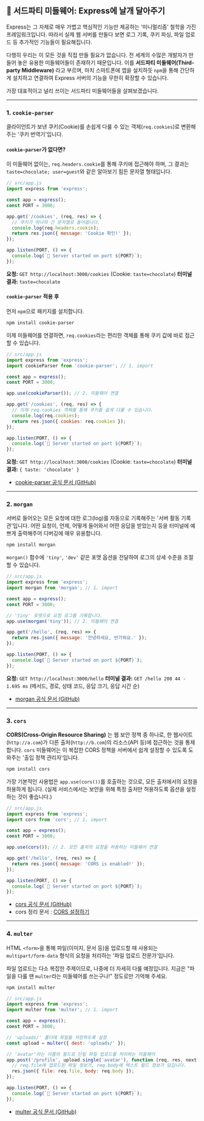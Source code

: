 ## 🧩 서드파티 미들웨어: Express에 날개 달아주기

Express는 그 자체로 매우 가볍고 핵심적인 기능만 제공하는 '미니멀리즘' 철학을 가진 프레임워크입니다. 따라서 실제 웹 서버를 만들다 보면 로그 기록, 쿠키 파싱, 파일 업로드 등 추가적인 기능들이 필요해집니다.

다행히 우리는 이 모든 것을 직접 만들 필요가 없습니다. 전 세계의 수많은 개발자가 만들어 놓은 유용한 미들웨어들이 존재하기 때문입니다. 이를 **서드파티 미들웨어(Third-party Middleware)** 라고 부르며, 마치 스마트폰에 앱을 설치하듯 `npm`을 통해 간단하게 설치하고 연결하여 Express 서버의 기능을 무한히 확장할 수 있습니다.

가장 대표적이고 널리 쓰이는 서드파티 미들웨어들을 살펴보겠습니다.

---

### 1. `cookie-parser`

클라이언트가 보낸 쿠키(Cookie)를 손쉽게 다룰 수 있는 객체(`req.cookies`)로 변환해주는 '쿠키 번역기'입니다.

#### `cookie-parser`가 없다면?

이 미들웨어 없이는, `req.headers.cookie`를 통해 쿠키에 접근해야 하며, 그 결과는 `taste=chocolate; user=guest`와 같은 알아보기 힘든 문자열 형태입니다.

```javascript
// src/app.js
import express from 'express';

const app = express();
const PORT = 3000;

app.get('/cookies', (req, res) => {
  // 쿠키가 하나의 긴 문자열로 들어옵니다.
  console.log(req.headers.cookie);
  return res.json({ message: 'Cookie 확인!' });
});

app.listen(PORT, () => {
  console.log(`🚀 Server started on port ${PORT}`);
});
```

**요청:** `GET http://localhost:3000/cookies` (Cookie: `taste=chocolate`)
**터미널 결과:** `taste=chocolate`

#### `cookie-parser` 적용 후

먼저 `npm`으로 패키지를 설치합니다.

```bash
npm install cookie-parser
```

이제 미들웨어를 연결하면, `req.cookies`라는 편리한 객체를 통해 쿠키 값에 바로 접근할 수 있습니다.

```javascript
// src/app.js
import express from 'express';
import cookieParser from 'cookie-parser'; // 1. import

const app = express();
const PORT = 3000;

app.use(cookieParser()); // 2. 미들웨어 연결

app.get('/cookies', (req, res) => {
  // 이제 req.cookies 객체를 통해 쿠키를 쉽게 다룰 수 있습니다.
  console.log(req.cookies);
  return res.json({ cookies: req.cookies });
});

app.listen(PORT, () => {
  console.log(`🚀 Server started on port ${PORT}`);
});
```

**요청:** `GET http://localhost:3000/cookies` (Cookie: `taste=chocolate`)
**터미널 결과:** `{ taste: 'chocolate' }`

- [cookie-parser 공식 문서 (GitHub)](https://github.com/expressjs/cookie-parser)

---

### 2. `morgan`

서버로 들어오는 모든 요청에 대한 로그(log)를 자동으로 기록해주는 '서버 활동 기록관'입니다. 어떤 요청이, 언제, 어떻게 들어와서 어떤 응답을 받았는지 등을 터미널에 예쁘게 출력해주어 디버깅에 매우 유용합니다.

```bash
npm install morgan
```

`morgan()` 함수에 `'tiny'`, `'dev'` 같은 포맷 옵션을 전달하여 로그의 상세 수준을 조절할 수 있습니다.

```javascript
// src/app.js
import express from 'express';
import morgan from 'morgan'; // 1. import

const app = express();
const PORT = 3000;

// 'tiny' 포맷으로 요청 로그를 기록합니다.
app.use(morgan('tiny')); // 2. 미들웨어 연결

app.get('/hello', (req, res) => {
  return res.json({ message: '안녕하세요, 반가워요.' });
});

app.listen(PORT, () => {
  console.log(`🚀 Server started on port ${PORT}`);
});
```

**요청:** `GET http://localhost:3000/hello`
**터미널 결과:** `GET /hello 200 44 - 1.695 ms`
(메서드, 경로, 상태 코드, 응답 크기, 응답 시간 순)

- [morgan 공식 문서 (GitHub)](https://github.com/expressjs/morgan)

---

### 3. `cors`

**CORS(Cross-Origin Resource Sharing)** 는 웹 보안 정책 중 하나로, 한 웹사이트(`http://a.com`)가 다른 출처(`http://b.com`)의 리소스(API 등)에 접근하는 것을 통제합니다. `cors` 미들웨어는 이 복잡한 CORS 정책을 서버에서 쉽게 설정할 수 있도록 도와주는 '출입 정책 관리자'입니다.

```bash
npm install cors
```

가장 기본적인 사용법은 `app.use(cors())`를 호출하는 것으로, 모든 출처에서의 요청을 허용하게 됩니다. (실제 서비스에서는 보안을 위해 특정 출처만 허용하도록 옵션을 설정하는 것이 좋습니다.)

```javascript
// src/app.js
import express from 'express';
import cors from 'cors'; // 1. import

const app = express();
const PORT = 3000;

app.use(cors()); // 2. 모든 출처의 요청을 허용하는 미들웨어 연결

app.get('/hello', (req, res) => {
  return res.json({ message: 'CORS is enabled!' });
});

app.listen(PORT, () => {
  console.log(`🚀 Server started on port ${PORT}`);
});
```

- [cors 공식 문서 (GitHub)](https://github.com/expressjs/)
- cors 정리 문서 : [CORS 설정하기](<../../1. JavaScript 백엔드 개발 시작하기/12. 배포하기/12-2. CORS 설정하기.md>)

---

### 4. `multer`

HTML `<form>`을 통해 파일(이미지, 문서 등)을 업로드할 때 사용되는 `multipart/form-data` 형식의 요청을 처리하는 '파일 업로드 전문가'입니다.

파일 업로드는 다소 복잡한 주제이므로, 나중에 더 자세히 다룰 예정입니다. 지금은 "파일을 다룰 땐 `multer`라는 미들웨어를 쓰는구나\!" 정도로만 기억해 주세요.

```bash
npm install multer
```

```javascript
// src/app.js
import express from 'express';
import multer from 'multer'; // 1. import

const app = express();
const PORT = 3000;

// 'uploads/' 폴더에 파일을 저장하도록 설정
const upload = multer({ dest: 'uploads/' });

// 'avatar'라는 이름의 필드로 단일 파일 업로드를 처리하는 미들웨어
app.post('/profile', upload.single('avatar'), function (req, res, next) {
  // req.file에 업로드된 파일 정보가, req.body에 텍스트 필드 정보가 담깁니다.
  res.json({ file: req.file, body: req.body });
});

app.listen(PORT, () => {
  console.log(`🚀 Server started on port ${PORT}`);
});
```

- [multer 공식 문서 (GitHub)](https://github.com/expressjs/multer)
